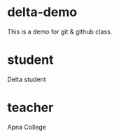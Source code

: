 # delta-demo
This is a demo for git &amp; github class.

# student
Delta student

# teacher
Apna College